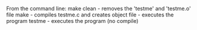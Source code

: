 From the command line:
make clean
      - removes the 'testme' and 'testme.o' file
make
      - compiles testme.c and creates object file
      - executes the program
testme
      - executes the program (no compile)
